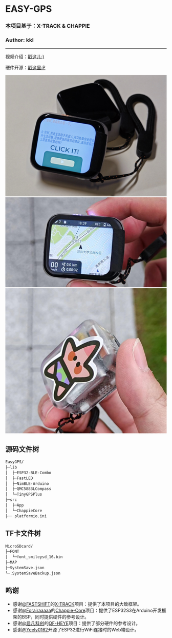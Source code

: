 # EASY-GPS

### 本项目基于：X-TRACK & CHAPPIE

### Author: kkl

---

视频介绍：[戳这儿:)]()

硬件开源：[戳这里:P](https://oshwhub.com/hugego/easygps-ji-yu-esp32s3-de-gps-zhui-zong-qi)

![Pic](/4.Pics/frontCover.jpg)
![Pic](/4.Pics/pic1.jpg)
![Pic](/4.Pics/pic2.jpg)

## 源码文件树
```bash
EasyGPS/
├─lib
│  ├─ESP32-BLE-Combo
│  ├─FastLED
│  ├─NimBLE-Arduino
│  ├─QMC5883LCompass
│  └─TinyGPSPlus
├─src
│  ├─App  
│  └─ChappieCore
├── platformio.ini
```

## TF卡文件树
```bash
MicroSDcard/
├─FONT
│  └─font_smileysd_16.bin
├─MAP
├─SystemSave.json
└─.SystemSaveBackup.json
```

## 鸣谢
- 感谢[@FASTSHIFT](https://github.com/FASTSHIFT)的[X-TRACK](https://github.com/FASTSHIFT/X-TRACK)项目：提供了本项目的大致框架。
- 感谢[@Forairaaaaa](https://github.com/Forairaaaaa)的[Chappie-Core](https://github.com/Forairaaaaa/Chappie-Core)项目：提供了ESP32S3在Arduino开发框架的BSP，同时提供硬件的参考设计。
- 感谢[@启凡科创](https://oshwhub.com/dhx233/works)的[QF-HEYE](https://oshwhub.com/dhx233/gai-ban-re-cheng-xiang)项目：提供了部分硬件的参考设计。
- 感谢[@Yeely0162](https://github.com/Yeely0162)开源了ESP32进行WiFi连接时的Web端设计。